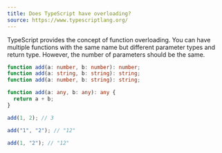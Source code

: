 ```yaml
---
title: Does TypeScript have overloading?
source: https://www.typescriptlang.org/
---
```


TypeScript provides the concept of function overloading. You can have multiple functions with the same name but different parameter types and return type. However, the number of parameters should be the same.

```typescript
function add(a: number, b: number): number;
function add(a: string, b: string): string;
function add(a: number, b: string): string;

function add(a: any, b: any): any {
  return a + b;
}

add(1, 2); // 3

add("1", "2"); // "12"

add(1, "2"); // "12"
```
